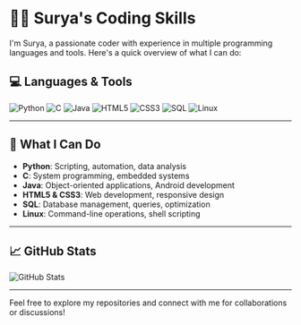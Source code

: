 # 👨‍💻 Surya's Coding Skills

I'm Surya, a passionate coder with experience in multiple programming languages and tools. Here's a quick overview of what I can do:

## 💻 Languages & Tools

![Python](https://upload.wikimedia.org/wikipedia/commons/c/c3/Python-logo-notext.svg)
![C](https://upload.wikimedia.org/wikipedia/commons/1/19/C_Logo.png)
![Java](https://upload.wikimedia.org/wikipedia/commons/3/30/Java_programming_language_logo.svg)
![HTML5](https://upload.wikimedia.org/wikipedia/commons/6/6a/HTML5_logo_and_wordmark.svg)
![CSS3](https://upload.wikimedia.org/wikipedia/commons/6/62/CSS3_logo.svg)
![SQL](https://upload.wikimedia.org/wikipedia/commons/4/47/SQL_logo_2003.svg)
![Linux](https://upload.wikimedia.org/wikipedia/commons/3/35/Tux.svg)

---

## 🔧 What I Can Do

- **Python**: Scripting, automation, data analysis
- **C**: System programming, embedded systems
- **Java**: Object-oriented applications, Android development
- **HTML5 & CSS3**: Web development, responsive design
- **SQL**: Database management, queries, optimization
- **Linux**: Command-line operations, shell scripting

---

## 📈 GitHub Stats

![GitHub Stats](https://github-readme-stats.vercel.app/api?username=Surya-net&show_icons=true&hide_title=true&hide=prs&count_private=true&hide_rank=true&theme=radical)

---

Feel free to explore my repositories and connect with me for collaborations or discussions!
